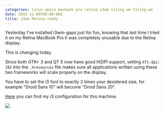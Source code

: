 ```yaml
---
categories: linux apple macbook pro retina i3wm tiling wm tiling-wm
date: 2015-11-09T00:00:00Z
title: i3wm Retina-ready
---
```


Yesterday I've installed i3wm-gaps just for fun, knowing that last time I tried it on my Retina MacBook Pro ti was completely unusable due to the Retina display.

This is changing today.

<!--more-->

Since both GTK+ 3 and QT 5 now have good HiDPI support, setting `Xft.dpi: 192` into the `.Xresources` file makes sure all applications written using these two frameworks will scale properly on the display.

You have to set the i3 font to exactly 2 times your desidered size, for example "Droid Sans 10" will become "Droid Sans 20".

[Here](https://github.com/gsora/i3-retina) you can find my i3 configuration for this machine.

![](https://i.imgur.com/YZ6KtEf.png)
